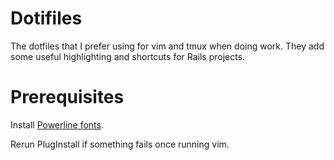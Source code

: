 # Dotifiles

The dotfiles that I prefer using for vim and tmux when doing work.
They add some useful highlighting and shortcuts for Rails projects.

# Prerequisites

Install [Powerline fonts](https://github.com/powerline/powerline/raw/develop/font/PowerlineSymbols.otf).

Rerun PlugInstall if something fails once running vim.
